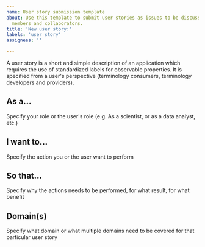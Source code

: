 ```yaml
---
name: User story submission template
about: Use this template to submit user stories as issues to be discussed by group
  members and collaborators.
title: 'New user story:'
labels: 'user story'
assignees: ''

---
```


A user story is a short and simple description of an application which requires the use of standardized labels for observable properties. It is specified from a user's perspective (terminology consumers, terminology developers and providers).

## As a...
Specify your role or the user's role (e.g. As a scientist, or as a data analyst, etc.) 

## I want to...
Specify the action you or the user want to perform 

## So that...
Specify why the actions needs to be performed, for what result, for what benefit

## Domain(s)
Specify what domain or what multiple domains need to be covered for that particular user story

